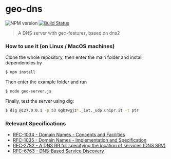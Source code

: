 # geo-dns 

![NPM version](https://img.shields.io/npm/v/dns2.svg?style=flat)
[![Build Status](https://travis-ci.org/song940/node-dns.svg?branch=master)](https://travis-ci.org/song940/node-dns)

> A DNS server with geo-features, based on dns2

### How to use it (on Linux / MacOS machines)

Clone the whole repository, then enter the main folder and install dependencies by

```bash
$ npm install
```

Then enter the example folder and run

```bash
$ node geo-server.js
```

Finally, test the server using dig:

```bash
$ dig @127.0.0.1 -p 53 6gkzwgjz*._iot._udp.unipr.it -t ptr
```

### Relevant Specifications

+ [RFC-1034 - Domain Names - Concepts and Facilities](https://tools.ietf.org/html/rfc1034)
+ [RFC-1035 - Domain Names - Implementation and Specification](https://tools.ietf.org/html/rfc1035)
+ [RFC-2782 - A DNS RR for specifying the location of services (DNS SRV)](https://tools.ietf.org/html/rfc2782)
+ [RFC-6763 - DNS-Based Service Discovery](https://tools.ietf.org/html/rfc6763)


